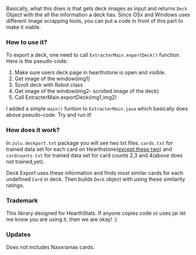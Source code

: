 Basically, what this does is that gets deck images as input and returns ```Deck``` Object with the all the information a deck has. Since OSx and Windows uses different image scrapping tools, you can put a code in front of this part to make it viable.

### How to use it?

To export a deck, one need to call ```ExtracterMain.exportDeck()``` function. Here is the pseudo-code:

1. Make sure users deck page in hearthstone is open and visible.
2. Get image of the window(img1)
3. Scroll deck with Robot class
4. Get image of the window(img2- scrolled image of the deck)
5. Call ExtracterMain.exportDeck(img1,img2)

I added a simple ```main()``` funtion to ```ExtracterMain.java``` which basically does above pseudo-code. Try and run it!

### How does it work?

In ```zulu.deckport.txt``` package you will see two txt files. ```cards.txt``` for trained data set for each card on Hearthstone([except these two](https://github.com/shyos/deckport/issues/3)) and ```cardcounts.txt``` for trained data set for card counts 2,3 and 4(above does not trained,yet).

Deck Export uses these information and finds most similar cards for each undefined ```Card``` in deck. Then builds ```Deck``` object with using these similarity ratings.

### Trademark

This library designed for HearthStats. If anyone copies code or uses jar let me know you are using it, then we are okay! :)

### Updates
Does not includes Naxxramas cards.

